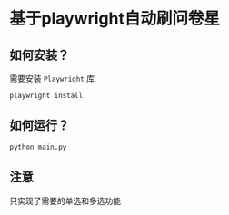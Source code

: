 # 基于playwright自动刷问卷星

## 如何安装？



需要安装 `Playwright` 库

```
playwright install
```

## 如何运行？

```
python main.py
```

## 注意
只实现了需要的单选和多选功能